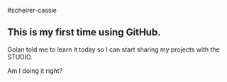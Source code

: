#scheirer-cassie

## This is my first time using GitHub. 

Golan told me to learn it today so I can start sharing my projects with the STUDIO.

Am I doing it right?
